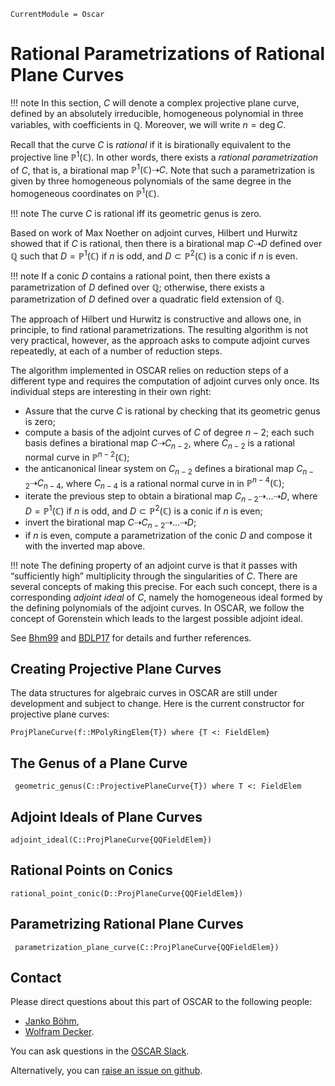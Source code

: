 ```@meta
CurrentModule = Oscar
```

# Rational Parametrizations of Rational Plane Curves

!!! note
    In this section, $C$ will denote a complex projective plane curve, defined by an absolutely irreducible,
    homogeneous polynomial in three variables, with coefficients in $\mathbb Q$. Moreover, we will write $n = \deg C$.

Recall that the curve $C$ is *rational* if it is birationally equivalent to the projective line $\mathbb P^1(\mathbb C)$.
In other words, there exists a *rational parametrization* of $C$, that is, a birational map $\mathbb P^1(\mathbb C)\dashrightarrow C$.
Note that such a parametrization is given by three homogeneous polynomials of the same degree in the homogeneous coordinates on
$\mathbb P^1(\mathbb C)$.

!!! note
    The curve $C$ is rational iff its geometric genus is zero.

Based on work of Max Noether on adjoint curves, Hilbert und Hurwitz showed that if
$C$ is rational, then there is a birational map $C \dashrightarrow D$ defined over $\mathbb Q$ such
that $D = \mathbb P^1(\mathbb C)$ if $n$ is odd, and $D\subset\mathbb P^2(\mathbb C)$ is a conic if $n$ is even.

!!! note
    If a conic $D$ contains a rational point, then there exists a parametrization of $D$ defined over $\mathbb Q$;
    otherwise, there exists a parametrization of $D$ defined over a quadratic field extension of $\mathbb Q$.

The approach of Hilbert und Hurwitz is constructive and allows one, in principle, to find rational parametrizations.
The resulting algorithm is not very practical, however, as the approach asks to compute adjoint curves repeatedly,
at each of a number of reduction steps.

The algorithm implemented in OSCAR relies on reduction steps of a different type and requires the computation of adjoint
curves only once. Its individual steps are interesting in their own right:

 - Assure that the curve  $C$ is rational by checking that its geometric genus is zero;
 - compute a basis of the adjoint curves of $C$ of degree ${n-2}$; each such basis defines a birational map $C \dashrightarrow C_{n-2},$
    where $C_{n-2}$ is a rational normal curve in $\mathbb P^{n-2}(\mathbb C)$;
 - the anticanonical linear system on $C_{n-2}$ defines a birational map $C_{n-2}\dashrightarrow C_{n-4}$, where $C_{n-4}$ is a rational normal curve in in $\mathbb P^{n-4}(\mathbb C)$;
 - iterate the previous step to obtain a birational map  $C_{n-2} \dashrightarrow \dots \dashrightarrow D$,
    where $D = \mathbb P^1(\mathbb C)$ if $n$ is odd, and $D\subset\mathbb P^2(\mathbb C)$ is a conic if $n$ is even;
 - invert the birational map  $C \dashrightarrow C_{n-2} \dashrightarrow \dots \dashrightarrow D$; 
 - if $n$ is even, compute a parametrization of the conic $D$ and compose it with the inverted map above.

!!! note
    The defining property of an adjoint curve is that it passes with “sufficiently high” multiplicity through the singularities of $C$.
    There are several concepts of making this precise. For each such concept, there is a corresponding  *adjoint ideal* of $C$,
    namely the homogeneous ideal formed by the defining polynomials of the adjoint curves. In OSCAR, we follow
    the concept of Gorenstein which leads to the largest possible adjoint ideal.

See [Bhm99](@cite) and [BDLP17](@cite) for details and further references.

## Creating Projective Plane Curves

The data structures for algebraic curves in OSCAR are still under development
and subject to change. Here is the current constructor for projective plane curves:

```@docs
ProjPlaneCurve(f::MPolyRingElem{T}) where {T <: FieldElem}
```

## The Genus of a Plane Curve

```@docs
 geometric_genus(C::ProjectivePlaneCurve{T}) where T <: FieldElem
```

## Adjoint Ideals of Plane Curves

```@docs
adjoint_ideal(C::ProjPlaneCurve{QQFieldElem})
```

## Rational Points on Conics

```@docs
rational_point_conic(D::ProjPlaneCurve{QQFieldElem})
```
## Parametrizing Rational Plane Curves

```@docs
 parametrization_plane_curve(C::ProjPlaneCurve{QQFieldElem})
```


## Contact

Please direct questions about this part of OSCAR to the following people:
* [Janko Böhm](https://www.mathematik.uni-kl.de/~boehm/),
* [Wolfram Decker](https://www.mathematik.uni-kl.de/en/agag/people/head/prof-dr-wolfram-decker/seite).

You can ask questions in the [OSCAR Slack](https://www.oscar-system.org/community/#slack).

Alternatively, you can [raise an issue on github](https://www.oscar-system.org/community/#how-to-report-issues).
